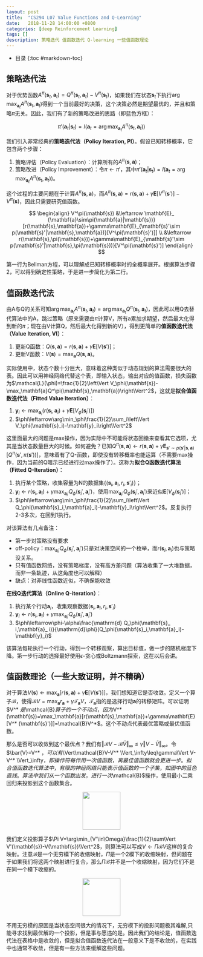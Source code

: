 ```yaml
---
layout: post
title:  "CS294 L07 Value Functions and Q-Learning"
date:   2018-11-28 14:00:00 +0800
categories: [deep Reinforcement Learning]
tags: []
description: 策略迭代 值函数迭代 Q-learning 一些值函数理论
---
```


- 目录
{:toc #markdown-toc}

## 策略迭代法
对于优势函数$A^\pi(\mathbf{s}_ t,\mathbf{a}_ t)=Q^\pi(\mathbf{s}_ t,\mathbf{a}_ t)-V^\pi(\mathbf{s}_ t)$，如果我们在状态$\mathbf{s}_ t$下执行$\arg\max_{\mathbf{a}_t}A^\pi(\mathbf{s}_t,\mathbf{a}_t)$得到一个当前最好的决策，这个决策必然是期望最优的，并且和策略$\pi$无关。因此，我们有了新的策略改进的思路（即蓝色方框）：

$$\pi'(\mathbf{a}_ t\vert \mathbf{s}_ t)=I\left(\mathbf{a}_ t=\arg\max_{\mathbf{a}_t}A^\pi(\mathbf{s}_t,\mathbf{a}_t)\right)$$

我们引入非常经典的**策略迭代法（Policy Iteration, PI）**。假设已知转移概率，它包含两个步骤：
1. 策略评估（Policy Evaluation）：计算所有的$A^\pi(\mathbf{s},\mathbf{a})$；
2. 策略改进（Policy Improvement）：令$\pi\leftarrow\pi'$，其中$\pi'(\mathbf{a}_ t\vert\mathbf{s}_ t)=I\left(\mathbf{a}_ t=\arg\max_{\mathbf{a}_t}A^\pi(\mathbf{s}_t,\mathbf{a}_t)\right)$。

这个过程的主要问题在于计算$A^\pi(\mathbf{s},\mathbf{a})$，而$A^\pi(\mathbf{s},\mathbf{a})=r(\mathbf{s},\mathbf{a})+\gamma\mathbf{E}[V^\pi(\mathbf{s}')]-V^\pi(\mathbf{s})$，因此只需要研究值函数。

$$
\begin{align}
V^\pi(\mathbf{s})
&\leftarrow \mathbf{E}_ {\mathbf{a}\sim\pi(\mathbf{a}|\mathbf{s})}[r(\mathbf{s},\mathbf{a})+\gamma\mathbf{E}_{\mathbf{s}'\sim p(\mathbf{s}'|\mathbf{s},\mathbf{a})}[V^\pi(\mathbf{s}')]] \\
&\leftarrow r(\mathbf{s},\pi(\mathbf{s}))+\gamma\mathbf{E}_{\mathbf{s}'\sim p(\mathbf{s}'|\mathbf{s},\pi(\mathbf{s}))}[V^\pi(\mathbf{s}')]
\end{align}
$$

第一行为Bellman方程，可以理解成已知转移概率时的全概率展开。根据算法步骤2，可以得到确定性策略，于是进一步简化为第二行。

## 值函数迭代法
由A与Q的关系可知$\arg\max_{\mathbf{a}_ t}A^\pi(\mathbf{s}_ t,\mathbf{a}_ t)=\arg\max_{\mathbf{a}_t}Q^\pi(\mathbf{s}_t,\mathbf{a}_t)$，因此可以用Q去替代算法中的A，跳过策略（原来需要由$\pi$计算V，所有a累加求期望，然后最大化得到新的$\pi$；现在由V计算Q，然后最大化得到新的V），得到更简单的**值函数迭代法（Value Iteration, VI）**：
1. 更新Q函数：$Q(\mathbf{s},\mathbf{a})=r(\mathbf{s},\mathbf{a})+\gamma\mathbf{E}[V(\mathbf{s}')]$；
2. 更新V函数：$V(\mathbf{s})=\max_\mathbf{a}Q(\mathbf{s},\mathbf{a})$。

实际使用中，状态个数十分巨大，意味着这种类似于动态规划的算法需要很大的表。因此可以用神经网络代替这个表，即输入状态，输出对应的值函数，损失函数为$\mathcal{L}(\phi)=\frac{1}{2}\left\Vert V_\phi(\mathbf{s})-\max_\mathbf{a}Q^\pi(\mathbf{s},\mathbf{a})\right\Vert^2$，这就是**拟合值函数迭代法（Fitted Value Iteration）**：
1. $\mathbf{y}_ i\leftarrow\max_{\mathbf{a}_ i}(r(\mathbf{s}_ i,\mathbf{a}_ i)+\gamma\mathbf{E}[V_\phi(\mathbf{s}_i')])$
2. $\phi\leftarrow\arg\min_\phi\frac{1}{2}\sum_i\left\Vert V_\phi(\mathbf{s}_i)-\mathbf{y}_i\right\Vert^2$

这里面最大的问题是max操作，因为实际中不可能将状态回撤来查看其它选项，尤其是当状态数量巨大的时候。如何避免？已知$Q^\pi(\mathbf{s},\mathbf{a})\leftarrow r(\mathbf{s},\mathbf{a})+\gamma\mathbf{E}_{\mathbf{s}'\sim p(\mathbf{s}'\vert \mathbf{s},\mathbf{a})}[Q^\pi(\mathbf{s}',\pi(\mathbf{s}'))]$，意味着有了Q-函数，即使没有转移概率也能运算（不需要max操作，因为当前的Q暗示已经进行过max操作了）。这称为**拟合Q函数迭代算法（Fitted Q-Iteration）**：
1. 执行某个策略，收集容量为N的数据集$\{(\mathbf{s}_i,\mathbf{a}_i,r_i,\mathbf{s}'_i)\}$；
2. $\mathbf{y}_ i\leftarrow r(\mathbf{s}_ i,\mathbf{a}_ i)+\gamma\max_{\mathbf{a}_ i'}Q_\phi(\mathbf{s}_ i',\mathbf{a}_ i')$，使用$\max_{\mathbf{a}_ i'}Q_\phi(\mathbf{s}_ i',\mathbf{a}_ i')$来近似$\mathbf{E}[V_\phi(\mathbf{s}_i')]$；
3. $\phi\leftarrow\arg\min_\phi\frac{1}{2}\sum_i\left\Vert Q_\phi(\mathbf{s}_i,\mathbf{a}_i)-\mathbf{y}_i\right\Vert^2$。反复执行2-3多次，在回到1执行。

对该算法有几点备注：
- 第一步对策略没有要求
- off-policy：$\max_{\mathbf{a}_ i'}Q_\phi(\mathbf{s}_i',\mathbf{a}_i')$只是对决策空间的一个枚举，而$r(\mathbf{s}_i,\mathbf{a}_i)$也与策略没关系。
- 只有值函数网络，没有策略梯度，没有高方差问题（算法收集了一大堆数据，而非一条轨迹，从这角度也可以解释）
- 缺点：对非线性函数近似，不确保能收敛


**在线Q迭代算法（Online Q-iteration）**：
1. 执行某个行动$\mathbf{a}_i$，收集观察数据$(\mathbf{s}_i,\mathbf{a}_i,r_i,\mathbf{s}'_i)$
2. $\mathbf{y}_ i\leftarrow r(\mathbf{s}_ i,\mathbf{a}_ i)+\gamma\max_{\mathbf{a}_ i'}Q_\phi(\mathbf{s}_i',\mathbf{a}_i')$
3. $\phi\leftarrow\phi-\alpha\frac{\mathrm{d} Q_\phi(\mathbf{s}_ i,\mathbf{a}_ i)}{\mathrm{d}\phi}(Q_\phi(\mathbf{s}_i,\mathbf{a}_i)-\mathbf{y}_i)$

该算法每轮执行一个行动，得到一个转移观察，算出目标值，做一步的随机梯度下降。第一步行动的选择最好使用$\epsilon$-贪心或Boltzmann探索，这在以后会讲。

## 值函数理论（一些大致证明，并不精确）
对于算法$V(\mathbf{s})\leftarrow\max_\mathbf{a}[r(\mathbf{s},\mathbf{a})+\gamma\mathbf{E}[V(\mathbf{s}')]]$，我们想知道它是否收敛。定义一个算子$\mathcal{B}$，使得$\mathcal{B}V=\max_\mathbf{a}r_\mathbf{a}+\gamma\mathcal{T}_ \mathbf{a}V$，$\mathcal{T}_ \mathbf{a}$指的是选择行动$\mathbf{a}$的转移矩阵。可以证明$V^* $是$\mathcal{B}$算子的一个不动点，因为$V^* (\mathbf{s})=\max_\mathbf{a}[r(\mathbf{s},\mathbf{a})+\gamma\mathbf{E}[V^* (\mathbf{s}')]]=\mathcal{B}V^*$。这个不动点代表最优策略或最优值函数。

那么是否可以收敛到这个最优点？我们有$\Vert\mathcal{B}V-\mathcal{B}\bar{V}\Vert_\infty\leq\gamma\Vert V-\bar{V}\Vert_\infty$。令$\bar{V}=V^* $，可以有$\Vert\mathcal{B}V-V^* \Vert_\infty\leq\gamma\Vert V-V^* \Vert_\infty$，即操作符每作用一次值函数，离最佳值函数就会更进一步。拟合值函数迭代算法中，有限的神经网络只能表示值函数的一个子集，如图中的蓝色直线。算法中我们从一个函数出发，进行一次$\mathcal{B}$操作，使用最小二乘回归来投影到这个函数集合。

<center>
<img src="{{ site.baseurl }}/assets/pic/L07_0.jpg" height="100px" >
</center>

我们定义投影算子$\Pi V=\arg\min_{V'\in\Omega}\frac{1}{2}\sum\Vert V'(\mathbf{s})-V(\mathbf{s})\Vert^2$，则算法可以写成$V\leftarrow\Pi\mathcal{B}V$这样的复合映射。注意$\mathcal{B}$是一个无穷模下的收缩映射，$\Pi$是一个2模下的收缩映射，但问题在于如果我们将这两个映射进行复合，那么$\Pi\mathcal{B}$并不是一个收缩映射，因为它们不是在同一个模下收缩的。

<center>
<img src="{{ site.baseurl }}/assets/pic/L07_1.jpg" height="100px" >
</center>

不用无穷模的原因是当状态空间很大的情况下，无穷模下的投影问题极其难解,只能寻求找到最优解的一个投影，但是事与愿违的是。因此我们的结论是，值函数迭代法在表格中是收敛的，但是拟合值函数迭代法在一般意义下是不收敛的，在实践中也通常不收敛，但是有一些方法来缓解这些问题。
